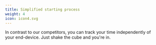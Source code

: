 ```yaml
---
title: Simplified starting process
weight: 4
icon: icon4.svg
---
```


In contrast to our competitors, you can track your time independently of your end-device. Just shake the cube and you're in. 